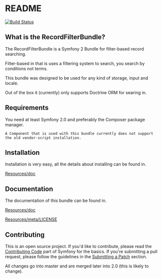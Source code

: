 ﻿README
======

[![Build Status](https://secure.travis-ci.org/rollerworks/RollerworksRecordFilterBundle.png?branch=master)](http://travis-ci.org/rollerworks/RollerworksRecordFilterBundle)

What is the RecordFilterBundle?
-------------------------------

The RecordFilterBundle is a Symfony 2 Bundle for filter-based record searching.

Filter-based in that is uses a filtering system to search,
you search by conditions not terms.

This bundle was designed to be used for any kind of storage, input and locale.

Out of the box it (currently) only supports Doctrine ORM for searing in.

Requirements
------------

You need at least Symfony 2.0 and preferably the Composer package manager.

    A Component that is used with this bundle currently does not support
    the old vendor-script installation.

Installation
------------

Installation is very easy, all the details about installing can be found in.

[Resources/doc](Resources/doc/installing.rst)

Documentation
-------------

The documentation of this bundle can be found in.

[Resources/doc](Resources/doc)

[Resources/meta/LICENSE](Resources/LICENSE)

Contributing
------------

This is an open source project. If you'd like to contribute,
please read the [Contributing Code][1] part of Symfony for the basics. If you're submitting
a pull request, please follow the guidelines in the [Submitting a Patch][2] section.

All changes go into master and are merged later into 2.0 (this is likely to change).

[1]: http://symfony.com/doc/current/contributing/code/index.html
[2]: http://symfony.com/doc/current/contributing/code/patches.html#check-list
